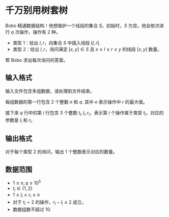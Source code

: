 # 千万别用树套树

Bobo 精通数据结构！他想维护一个线段的集合 $S$。初始时，$S$ 为空。他会依次进行 $q$ 次操作，操作有 $2$ 种。

* 类型 $1$：给出 $l, r$，向集合 $S$ 中插入线段 $[l, r]$.
* 类型 $2$：给出 $l, r$，询问满足 $[x, y] \in S$ 且 $x \leq l \leq r \leq y$ 的线段 $[x, y]$ 数量。

帮 Bobo 求出每次询问的答案。

## 输入格式

输入文件包含多组数据，请处理到文件结束。

每组数据的第一行包含 $2$ 个整数 $n$ 和 $q$. 其中 $n$ 表示操作中 $r$ 的最大值。

接下来 $q$ 行中的第 $i$ 行包含 $3$ 个整数 $t_i, l_i, r_i$，表示第 $i$ 个操作属于类型 $t_i$，对应的参数是 $l_i$ 和 $r_i$.

## 输出格式

对于每个类型 $2$ 的询问，输出 $1$ 个整数表示对应的数量。

<!--SAMPLES-->

## 数据范围

* $1 \leq n, q \leq 10^5$
* $t_i \in \{1, 2\}$
* $1 \leq l_i \leq r_i \leq n$
* 对于 $t_i = 2$ 的操作，$r_i - l_i \leq 2$ 成立。
* 数据组数不超过 $10$.
